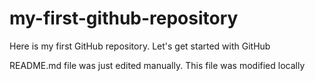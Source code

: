 # my-first-github-repository
Here is my first GitHub repository. Let's get started with GitHub 

README.md file was just edited manually. This file was modified locally
